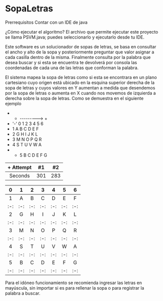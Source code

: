 # SopaLetras

Prerrequisitos
Contar con un IDE de java

¿Cómo ejecutar el algoritmo?
El archivo que permite ejecutar este proyecto se llama PSVM.java; puedes seleccionarlo y ejecutarlo desde tu IDE.

Este software es un solucionador de sopas de letras, se basa en consultar el ancho y alto de la sopa y posteriormente preguntar que valor asignar a cada casilla dentro 
de la misma. Finalmente consulta por la palabra que desea buscar y si esta se encuentra te devolverá por consola las coordenadas de cada una de las letras que conforman
la palabra.

El sistema mapea la sopa de letras como si esta se encontrara en un plano cartesiano cuyo origen está ubicado en la esquina superior derecha de la sopa de letras y cuyos
valores en Y aumentan a medida que desendemos por la sopa de letras o aumenta en X cuando nos movemos de izquierda a derecha sobre la sopa de letras. Como se demuestra
en el siguiente ejemplo

 +   - ---------> +
 + '-' 0 1 2 3 4 5 6
 +   1 A B C D E F
 +   2 G H I J K L 
 +   3 M N O P Q R
 +   4 S T U V W A
 + + 5 B C D E F G 

|+ Attempt | #1  | #2  |
| :---:   | :-: | :-: |
| Seconds | 301 | 283 |


| 0 | 1 | 2 | 3 | 4 | 5 | 6 |
|:-:|:-:|:-:|:-:|:-:|:-:|:-:|
| 1 | A | B | C | D | E | F |
|:-:|:-:|:-:|:-:|:-:|:-:|:-:|
| 2 | G | H | I | J | K | L |
|:-:|:-:|:-:|:-:|:-:|:-:|:-:|
| 3 | M | N | O | P | Q | R |
|:-:|:-:|:-:|:-:|:-:|:-:|:-:|
| 4 | S | T | U | V | W | A |
|:-:|:-:|:-:|:-:|:-:|:-:|:-:|
| 5 | B | C | D | E | F | G |
|:-:|:-:|:-:|:-:|:-:|:-:|:-:|
 
 Para el idóneo funcionamiento se recomienda ingresar las letras en mayúscula, sin importar si es para rellenar la sopa o para registrar la palabra a buscar.
 
 
